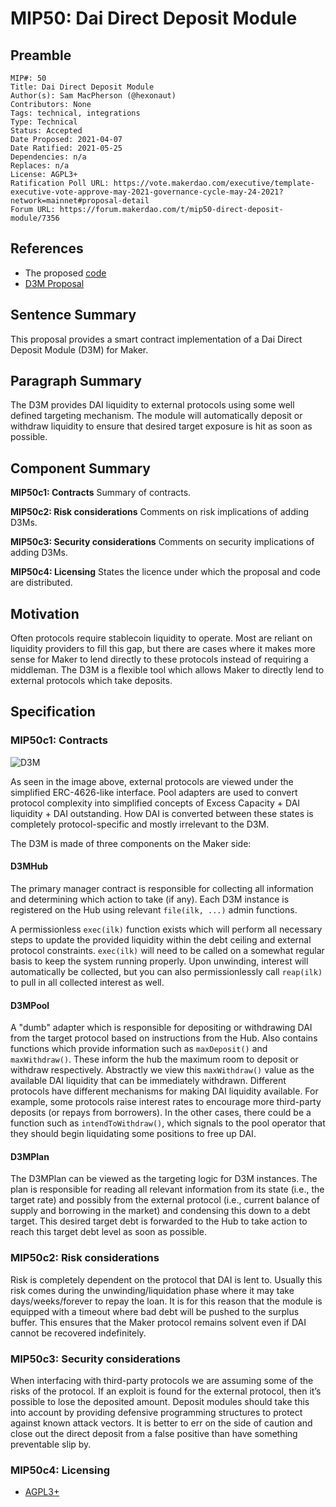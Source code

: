 # MIP50: Dai Direct Deposit Module

## Preamble

```
MIP#: 50
Title: Dai Direct Deposit Module
Author(s): Sam MacPherson (@hexonaut)
Contributors: None
Tags: technical, integrations
Type: Technical
Status: Accepted
Date Proposed: 2021-04-07
Date Ratified: 2021-05-25
Dependencies: n/a
Replaces: n/a
License: AGPL3+  
Ratification Poll URL: https://vote.makerdao.com/executive/template-executive-vote-approve-may-2021-governance-cycle-may-24-2021?network=mainnet#proposal-detail  
Forum URL: https://forum.makerdao.com/t/mip50-direct-deposit-module/7356
```

## References

* The proposed [code](https://github.com/makerdao/dss-direct-deposit)
* [D3M Proposal](https://forum.makerdao.com/t/discussion-direct-deposit-dai-module-d3m/7357)

## Sentence Summary

This proposal provides a smart contract implementation of a Dai Direct Deposit Module (D3M) for Maker.

## Paragraph Summary

The D3M provides DAI liquidity to external protocols using some well defined targeting mechanism. The module will automatically deposit or withdraw liquidity to ensure that desired target exposure is hit as soon as possible.

## Component Summary

**MIP50c1: Contracts**
Summary of contracts.

**MIP50c2: Risk considerations**
Comments on risk implications of adding D3Ms.

**MIP50c3: Security considerations**
Comments on security implications of adding D3Ms.

**MIP50c4: Licensing**
States the licence under which the proposal and code are distributed.

## Motivation

Often protocols require stablecoin liquidity to operate. Most are reliant on liquidity providers to fill this gap, but there are cases where it makes more sense for Maker to lend directly to these protocols instead of requiring a middleman. The D3M is a flexible tool which allows Maker to directly lend to external protocols which take deposits.

## Specification

### MIP50c1: Contracts

![D3M](https://ipfs.io/ipfs/QmfAPBsAQbPoAiMB7vypuBwC41X5yrzYKNMUia4nGyoN23)

As seen in the image above, external protocols are viewed under the simplified ERC-4626-like interface. Pool adapters are used to convert protocol complexity into simplified concepts of Excess Capacity + DAI liquidity + DAI outstanding. How DAI is converted between these states is completely protocol-specific and mostly irrelevant to the D3M.

The D3M is made of three components on the Maker side:

#### D3MHub

The primary manager contract is responsible for collecting all information and determining which action to take (if any). Each D3M instance is registered on the Hub using relevant `file(ilk, ...)` admin functions.

A permissionless `exec(ilk)` function exists which will perform all necessary steps to update the provided liquidity within the debt ceiling and external protocol constraints. `exec(ilk)` will need to be called on a somewhat regular basis to keep the system running properly. Upon unwinding, interest will automatically be collected, but you can also permissionlessly call `reap(ilk)` to pull in all collected interest as well.

#### D3MPool

A "dumb" adapter which is responsible for depositing or withdrawing DAI from the target protocol based on instructions from the Hub. Also contains functions which provide information such as `maxDeposit()` and `maxWithdraw()`. These inform the hub the maximum room to deposit or withdraw respectively. Abstractly we view this `maxWithdraw()` value as the available DAI liquidity that can be immediately withdrawn. Different protocols have different mechanisms for making DAI liquidity available. For example, some protocols raise interest rates to encourage more third-party deposits (or repays from borrowers). In the other cases, there could be a function such as `intendToWithdraw()`, which signals to the pool operator that they should begin liquidating some positions to free up DAI.

#### D3MPlan

The D3MPlan can be viewed as the targeting logic for D3M instances. The plan is responsible for reading all relevant information from its state (i.e., the target rate) and possibly from the external protocol (i.e., current balance of supply and borrowing in the market) and condensing this down to a debt target. This desired target debt is forwarded to the Hub to take action to reach this target debt level as soon as possible.

### MIP50c2: Risk considerations

Risk is completely dependent on the protocol that DAI is lent to. Usually this risk comes during the unwinding/liquidation phase where it may take days/weeks/forever to repay the loan. It is for this reason that the module is equipped with a timeout where bad debt will be pushed to the surplus buffer. This ensures that the Maker protocol remains solvent even if DAI cannot be recovered indefinitely.

### MIP50c3: Security considerations

When interfacing with third-party protocols we are assuming some of the risks of the protocol. If an exploit is found for the external protocol, then it’s possible to lose the deposited amount. Deposit modules should take this into account by providing defensive programming structures to protect against known attack vectors. It is better to err on the side of caution and close out the direct deposit from a false positive than have something preventable slip by.

### MIP50c4: Licensing

- [AGPL3+](https://www.gnu.org/licenses/agpl-3.0.en.html)
